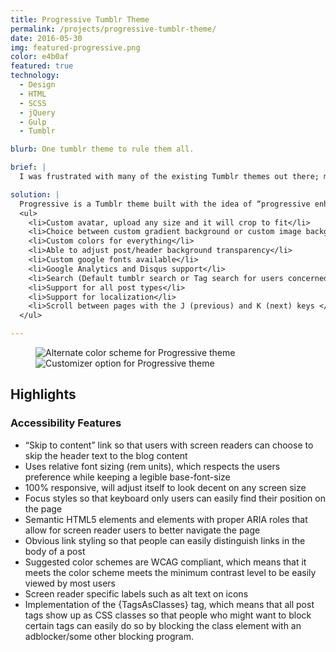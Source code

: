 ```yaml
---
title: Progressive Tumblr Theme
permalink: /projects/progressive-tumblr-theme/
date: 2016-05-30
img: featured-progressive.png
color: e4b0af
featured: true
technology:
  - Design
  - HTML
  - SCSS
  - jQuery
  - Gulp
  - Tumblr

blurb: One tumblr theme to rule them all.

brief: |
  I was frustrated with many of the existing Tumblr themes out there; most themes had tiny text, a lack of contrast and were not responsive at all. I knew that many people on Tumblr cared about accessibility, but most of the themes in the theme store failed to implement accessibility in any meaningful way. Time to do something about it!

solution: |
  Progressive is a Tumblr theme built with the idea of “progressive enhancement” in mind. Progressive enhancement is a web development concept that promotes the idea that everyone should be able to access basic content and functionality, regardless of what device you are using. In response to my own frustrating experience trying to navigate Tumbl blogs, I created a Tumblr theme that focused on accessibility without sacrificing aesthetics or functionality, and it reached <strong>500 installs</strong> in its first month in the theme store. Below is a list of base features the theme offers:
  <ul>
    <li>Custom avatar, upload any size and it will crop to fit</li>
    <li>Choice between custom gradient background or custom image background</li>
    <li>Custom colors for everything</li>
    <li>Able to adjust post/header background transparency</li>
    <li>Custom google fonts available</li>
    <li>Google Analytics and Disqus support</li>
    <li>Search (Default tumblr search or Tag search for users concerned with privacy)</li>
    <li>Support for all post types</li>
    <li>Support for localization</li>
    <li>Scroll between pages with the J (previous) and K (next) keys </li>
  </ul>

---
```

<figure class="projects__image-wrapper row row--full" style="background-color: #{{ page.color }}">
  <div class="projects__col--half">
    <img class="projects__image" src="{{ site.imgurl }}progressive-1.png" alt="Alternate color scheme for Progressive theme">
  </div>
  <div class="projects__col--half">
    <img class="projects__image" src="{{ site.imgurl }}progressive-3.png" alt="Customizer option for Progressive theme">
  </div>
</figure>

<section class="row row--small">
  <h2>Highlights</h2>
  <h3 class="subheading">Accessibility Features</h3>
  <ul>
    <li>“Skip to content” link so that users with screen readers can choose to skip the header text to the blog content</li>
    <li>Uses relative font sizing (rem units), which respects the users preference while keeping a legible base-font-size</li>
    <li>100% responsive, will adjust itself to look decent on any screen size</li>
    <li>Focus styles so that keyboard only users can easily find their position on the page</li>
    <li>Semantic HTML5 elements and elements with proper ARIA roles that allow for screen reader users to better navigate the page</li>
    <li>Obvious link styling so that people can easily distinguish links in the body of a post</li>
    <li>Suggested color schemes are WCAG compliant, which means that it meets the color scheme meets the  minimum contrast level to be easily viewed by most users</li>
    <li>Screen reader specific labels such as alt text on icons</li>
    <li>Implementation of the {TagsAsClasses} tag, which means that all post tags show up as CSS classes so that people who might want to block certain tags can easily do so by blocking the class element with an adblocker/some other blocking program.</li>
  </ul>
</section>
